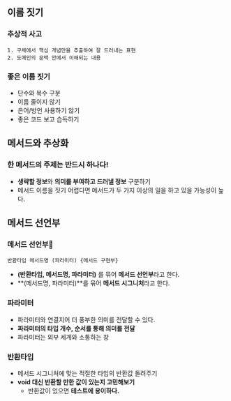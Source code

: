 ## 이름 짓기
### 추상적 사고
	1. 구체에서 핵심 개념만을 추출하여 잘 드러내는 표현
	2. 도메인의 문맥 안에서 이해되는 내용
### 좋은 이름 짓기
- 단수와 복수 구분
- 이름 줄이지 않기
- 은어/방언 사용하기 않기
- 좋은 코드 보고 습득하기


## 메서드와 추상화
### 한 메서드의 주제는 반드시 하나다!
- **생략할 정보**와 **의미를 부여하고 드러낼 정보** 구분하기
- 메서드 이름을 짓기 어렵다면 메서드가 두 가지 이상의 일을 하고 있을 가능성이 높다.

## 메서드 선언부
### 메서드 선언부
`반환타입 메서드명 (파라미터) {메서드 구현부}`
- **(반환타입, 메서드명, 파라미터)** 를 묶어 **메서드 선언부**라고 한다.
- **(메서드명, 파라미터)**를 묶어 **메서드 시그니처**라고 한다.
### 파라미터
- 파라미터와 연결지어 더 풍부한 의미를 전달할 수 있다.
- **파라미터의 타입 개수, 순서를 통해 의미를 전달**
- 파라미터는 외부 세계와 소통하는 창
### 반환타입
- 메서드 시그니처에 맞는 적절한 타입의 반환값 돌려주기
- **void 대신 반환할 만한 값이 있는지 고민해보기**
	- 반환값이 있으면 **테스트에 용이하다.**


